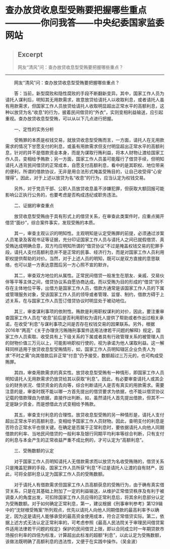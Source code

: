 
# 查办放贷收息型受贿要把握哪些重点————你问我答——中央纪委国家监委网站

> ## Excerpt
> 网友“清风”问：查办放贷收息型受贿要把握哪些重点？

---
　　网友“清风”问：查办放贷收息型受贿要把握哪些重点？

　　答：当前，新型腐败和隐性腐败的手段不断翻新变异。其中，国家工作人员为请托人谋利后，明知其无用款需求，故意放贷给请托人以收取利息，或者请托人虽有用款需求，但国家工作人员放贷给请托人收取明显超出正常水平的高额利息，这种以放贷为名“收息”的行为，披着民间借贷的“外衣”，实则变相利益输送，应引起重视。查办放贷收息型受贿，可以从以下几点进行把握。

　　一、定性的实务分析

　　受贿罪的本质是权钱交易，就放贷收息型受贿而言，一方面，请托人在无用款需求的情况下甘愿支付的利息，或虽有用款需求但支付明显超出正常水平的高额利息，针对的并不是借款资金本身，而是为谋取行贿利益，将本人财物让渡给国家工作人员，变相给予贿款；另一方面，国家工作人员虽可能履行了借贷手续，但明知请托人违背民间借贷的正常成本，自愿支付高额利息，看中的是其职权、地位带来的便利，所谓的借款协议，无非是用合法形式掩盖受贿目的，让自己收受得“心安理得”。因此，对于上述以放贷为名“收息”的行为，应当认定为权钱交易。

　　另外，对于党员干部、公职人员放贷收息虽不涉嫌犯罪，但获取大额回报可能影响公正执行公务的，也要考虑是否构成违纪或职务违法。

　　二、证据的审查重点

　　放贷收息型受贿由于具有形式上的借贷关系，在审查此类案件时，应重点揭开借贷“面纱”，综合案件事实，发现受贿的本质。

　　其一，审查主观认识的明知性。主观明知是认定受贿罪的前提，必须通过涉案人员笔录及客观书证等证据，充分印证国家工作人员与请托人之间已就假借贷、真受贿达成明确合意，双方均应明知所谓的“借贷协议”不过是掩盖权钱交易的犯罪手段，请托人支付高额利息并不是正常的民事、经济行为，而是对国家工作人员利用职权提供帮助的对价。当然，对于上述人员的明知，既可以是双方直接的意思联络，也可以是一方表达意图后另一方心照不宣的默许。

　　其二，审查双方地位的从属性。正常民间借贷一般发生在朋友、亲戚、交易伙伴等平等主体之间，借贷协议系自愿协商达成。而以受贿为目的形成的“借贷”则不存在主体地位平等，出借方是国家工作人员，借款方通常是该国家工作人员的下属或管理服务对象，受该国家工作人员的领导或者管理、监督、制约，借款方碍于上述关系，在与国家工作人员签订借贷协议时明显处于被动地位。

　　其三，审查谋利事项的依附性。贿款是利用职权谋利的对价，因此，要注重审查国家工作人员在“收息”前后是否利用职权为请托人提供了帮助或者作出过相关承诺，在收受“利息”与谋利事项之间是否存在权钱交易的因果联系。另外，根据2016年“两高”《关于办理贪污贿赂刑事案件适用法律若干问题的解释》规定，国家工作人员索取、收受具有上下级关系的下属或者具有行政管理关系的被管理人员的财物价值三万元以上，可能影响职权行使的，视为承诺为他人谋取利益。这一解释同样适用于放贷收息型受贿情形，如，国家工作人员明知辖区企业负责人为求“不时之需”向其借款后非正常“付息”仍予接受，数额超过三万元的，也可构成受贿罪。

　　其四，审查用款需求的真实性。放贷收息型受贿有一种情形，即国家工作人员明知请托人无用款需求仍放贷给其以获取“利息”。因此，有必要审查请托人或其企业的财务状况、借贷资金的去向等，综合判断请托人是否有真实的用款需求。需要注意的是，审查时既不能以哪一方首先提出的借贷要求为依据，也不能以借贷协议记载的借款理由为依据，直接作出判断。如，虽然请托人首先提出借款，但其不一定是缺少资金，而是想借此方式变相给予贿款。

　　其五，审查支付利息的合理性。放贷收息型受贿的另一种情形是，请托人支付超出正常水平的高额利息，变相给予国家工作人员财物。因此，查明支付的利息是否符合正常水平也很关键。在确定是否属于正常利息时，要依据请托人向他人同期借款的利率、当地民间借贷的一般利率及银行同期平均利率等综合判断，只有支付的利息与本金产生的正常收益严重不成比例的，才可认定为“高额利息”。

　　三、受贿数额的认定

　　对于国家工作人员明知请托人无借款需求而以放贷为名收受贿赂的，借贷关系只是掩盖犯罪的手段，国家工作人员所获“利息”不过是请托人让渡的自有财产，因此，可将全部利息认定为国家工作人员的受贿数额。

　　对于请托人有借款需求但国家工作人员高额获息的受贿行为，由于确有真实借贷关系，只是在其基础上附加了一定的利益输送，从维护正常借贷秩序及有利于被调查人的角度出发，可扣除国家工作人员应得的正常利息后，将其余利息部分认定为受贿数额。对于如何确定正常利息，第一，建议根据《刑事审判参考》第129辑中的“沈财根受贿案”所列观点，优先以请托人向他人同期借款的最高利率予以确定，因为这是请托人能够承受的最高资金使用成本，符合正常借贷实际。第二，依据上述方式无法认定正常利率的，可考虑参照《最高人民法院关于审理民间借贷案件适用法律若干问题的规定》保护的民间借贷上限，即以合同成立时一年期贷款市场报价利率的四倍为标准，计算超出此标准的超额“利息”，以此认定为受贿数额，该做法既明确了高额利息的违法性，又便于在实践中操作。（吴金波）
